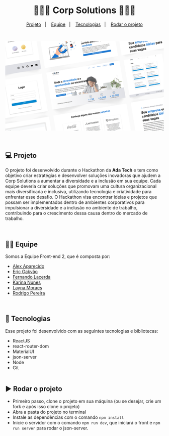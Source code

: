 <h1 align="center"> 👩🏻‍💻 Corp Solutions 👨🏾‍💻 </h1>

<p align="center">
  <a href="#-projeto">Projeto</a>&nbsp;&nbsp;&nbsp;|&nbsp;&nbsp;&nbsp;
  <a href="#-equipe">Equipe</a>&nbsp;&nbsp;&nbsp;|&nbsp;&nbsp;&nbsp;
  <a href="#-tecnologias">Tecnologias</a>&nbsp;&nbsp;&nbsp;|&nbsp;&nbsp;&nbsp;
  <a href="#-rodar-o-projeto">Rodar o projeto</a>
</p>

<br>

<p align="center">
  <img alt="Preview do projeto" src="./src/assets/preview.png">
</p>

<br>

## 💻 Projeto

O projeto foi desenvolvido durante o Hackathon da **Ada Tech** e tem como objetivo criar estratégias e desenvolver soluções inovadoras que ajudem a Corp Solutions a aumentar a diversidade e a inclusão em sua equipe. Cada equipe deveria criar soluções que promovam uma cultura organizacional mais diversificada e inclusiva, utilizando tecnologia e criatividade para enfrentar esse desafio. O Hackathon visa encontrar ideias e projetos que possam ser implementados dentro de ambientes corporativos para impulsionar a diversidade e a inclusão no ambiente de trabalho, contribuindo para o crescimento dessa causa dentro do mercado de trabalho.

<br>

## 🤝🏼 Equipe

Somos a Equipe Front-end 2, que é composta por:

- [Alex Aparecido](https://www.linkedin.com/in/alexaparecido/)
- [Eric Gakvão](https://www.linkedin.com/in/eric-galvao/)
- [Fernando Lacerda](https://www.linkedin.com/in/lacerda-fernando/)
- [Karina Nunes](https://www.linkedin.com/in/karinanuunes/)
- [Layna Moraes](https://www.linkedin.com/in/layna-moraes/)
- [Rodrigo Pereira](https://www.linkedin.com/in/rodrigo-pereira-br/)

<br>

## 🚀 Tecnologias

Esse projeto foi desenvolvido com as seguintes tecnologias e bibliotecas:

- ReactJS
- react-router-dom
- MaterialUI
- json-server
- Node
- Git
  <br><br>

## ▶ Rodar o projeto

- Primeiro passo, clone o projeto em sua máquina (ou se desejar, crie um fork e após isso clone o projeto)
- Abra a pasta do projeto no terminal
- Instale as dependências com o comando `npm install`
- Inicie o servidor com o comando `npm run dev`, que iniciará o front e `npm run server` para rodar o json-server.
